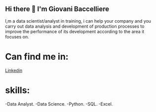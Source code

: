 ## Hi there 👋 I'm Giovani Baccelliere

<!--
**Gio10969/Gio10969** is a ✨ _special_ ✨ repository because its `README.md` (this file) appears on your GitHub profile.-->

I,m a data scientist/analyst in training, i can help your company and you carry out data analysis and development of production processes to improve the performance of its development according to the area it focuses on.

# Can find me in:
[Linkedin](https://www.linkedin.com/in/gio10969/)

# skills:
-Data Analyst.
-Data Science.
-Python.
-SQL.
-Excel.
